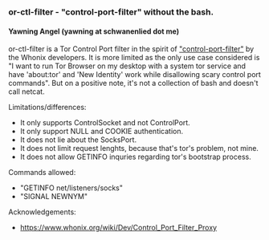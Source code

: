 ### or-ctl-filter - "control-port-filter" without the bash.
#### Yawning Angel (yawning at schwanenlied dot me)

or-ctl-filter is a Tor Control Port filter in the spirit of
["control-port-filter"](https://github.com/Whonix/control-port-filter) by the
Whonix developers.  It is more limited as the only use case considered is
"I want to run Tor Browser on my desktop with a system tor service and have
'about:tor' and 'New Identity' work while disallowing scary control port
commands".  But on a positive note, it's not a collection of bash and doesn't
call netcat.

Limitations/differences:
 * It only supports ControlSocket and not ControlPort.
 * It only support NULL and COOKIE authentication.
 * It does not lie about the SocksPort.
 * It does not limit request lenghts, because that's tor's problem, not mine.
 * It does not allow GETINFO inquries regarding tor's bootstrap process.

Commands allowed:
 * "GETINFO net/listeners/socks"
 * "SIGNAL NEWNYM"

Acknowledgements:
 * https://www.whonix.org/wiki/Dev/Control_Port_Filter_Proxy
